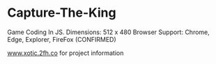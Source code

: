 # Capture-The-King
Game Coding In JS.
Dimensions: 512 x 480
Browser Support: Chrome, Edge, Explorer, FireFox (CONFIRMED)

www.xotic.2fh.co for project information

